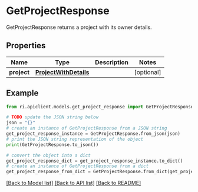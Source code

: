 # GetProjectResponse

GetProjectResponse returns a project with its owner details.

## Properties

Name | Type | Description | Notes
------------ | ------------- | ------------- | -------------
**project** | [**ProjectWithDetails**](ProjectWithDetails.md) |  | [optional] 

## Example

```python
from ri.apiclient.models.get_project_response import GetProjectResponse

# TODO update the JSON string below
json = "{}"
# create an instance of GetProjectResponse from a JSON string
get_project_response_instance = GetProjectResponse.from_json(json)
# print the JSON string representation of the object
print(GetProjectResponse.to_json())

# convert the object into a dict
get_project_response_dict = get_project_response_instance.to_dict()
# create an instance of GetProjectResponse from a dict
get_project_response_from_dict = GetProjectResponse.from_dict(get_project_response_dict)
```
[[Back to Model list]](../README.md#documentation-for-models) [[Back to API list]](../README.md#documentation-for-api-endpoints) [[Back to README]](../README.md)

